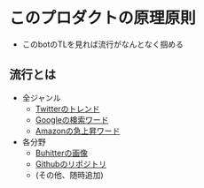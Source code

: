 このプロダクトの原理原則
========================
- このbotのTLを見れば流行がなんとなく掴める

流行とは
--------------
- 全ジャンル
  - [Twitterのトレンド][twitter]
  - [Googleの検索ワード][google]
  - [Amazonの急上昇ワード][amazon]
- 各分野
  - [Buhitterの画像][buhitter]
  - [Githubのリポジトリ][github]
  - (その他、随時追加)

[twitter]: https://developer.twitter.com/en/docs/trends/trends-for-location/api-reference/get-trends-place.html
[google]: https://trends.google.co.jp/trends/trendingsearches/daily?geo=JP
[amazon]: https://www.amazon.co.jp/trends/aps
[buhitter]: https://buhitter.com/trend
[github]: http://github-trends.ryotarai.info/rss/github_trends_all_daily.rss

